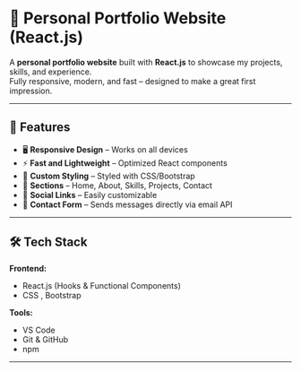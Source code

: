 # 🌟 Personal Portfolio Website (React.js)

A **personal portfolio website** built with **React.js** to showcase my projects, skills, and experience.  
Fully responsive, modern, and fast – designed to make a great first impression.

---

## 📌 Features

- 🖥 **Responsive Design** – Works on all devices
- ⚡ **Fast and Lightweight** – Optimized React components
- 🎨 **Custom Styling** – Styled with CSS/Bootstrap
- 📄 **Sections** – Home, About, Skills, Projects, Contact
- 🔗 **Social Links** – Easily customizable
- 📨 **Contact Form** – Sends messages directly via email API 

---

## 🛠 Tech Stack

**Frontend:**
- React.js (Hooks & Functional Components)
- CSS , Bootstrap 


**Tools:**
- VS Code
- Git & GitHub
- npm

---

